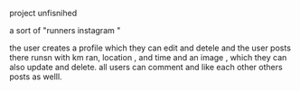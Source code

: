 project unfisnihed 

a sort of "runners instagram "

the user creates a profile which they can edit and detele and the user posts there runsn with km ran, location , and time and an image , which they can also update and delete. all users can comment and like each other others posts as welll.





